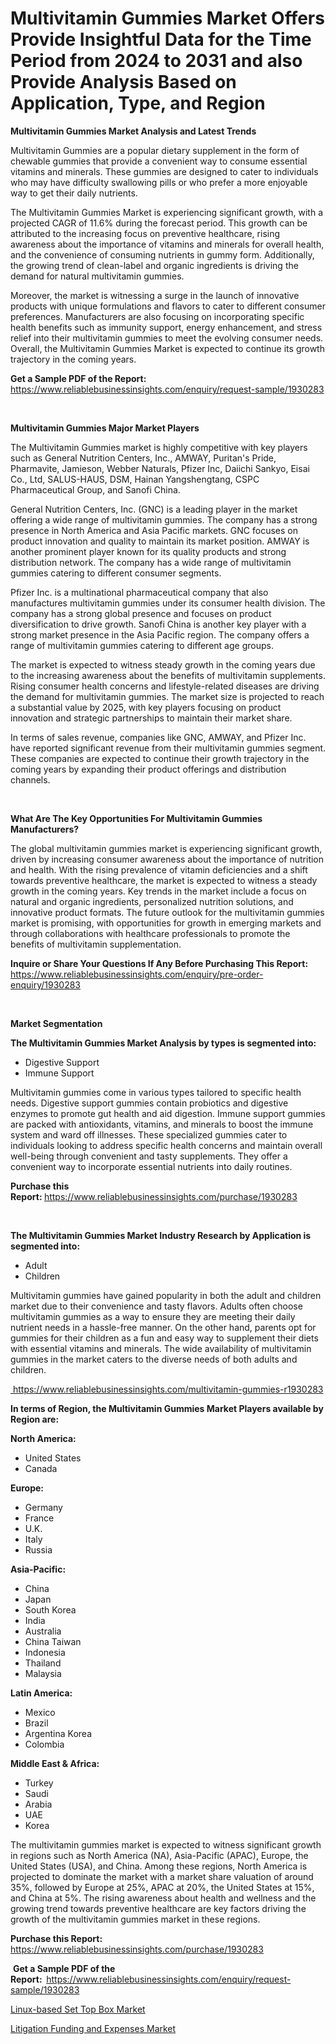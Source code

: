 <p><h1>Multivitamin Gummies Market Offers Provide Insightful Data for the Time Period from 2024 to 2031 and also Provide Analysis Based on Application, Type, and Region</h1></p><p><strong>Multivitamin Gummies Market Analysis and Latest Trends</strong></p>
<p><p>Multivitamin Gummies are a popular dietary supplement in the form of chewable gummies that provide a convenient way to consume essential vitamins and minerals. These gummies are designed to cater to individuals who may have difficulty swallowing pills or who prefer a more enjoyable way to get their daily nutrients.</p><p>The Multivitamin Gummies Market is experiencing significant growth, with a projected CAGR of 11.6% during the forecast period. This growth can be attributed to the increasing focus on preventive healthcare, rising awareness about the importance of vitamins and minerals for overall health, and the convenience of consuming nutrients in gummy form. Additionally, the growing trend of clean-label and organic ingredients is driving the demand for natural multivitamin gummies.</p><p>Moreover, the market is witnessing a surge in the launch of innovative products with unique formulations and flavors to cater to different consumer preferences. Manufacturers are also focusing on incorporating specific health benefits such as immunity support, energy enhancement, and stress relief into their multivitamin gummies to meet the evolving consumer needs. Overall, the Multivitamin Gummies Market is expected to continue its growth trajectory in the coming years.</p></p>
<p><strong>Get a Sample PDF of the Report:&nbsp;</strong> <a href="https://www.reliablebusinessinsights.com/enquiry/request-sample/1930283">https://www.reliablebusinessinsights.com/enquiry/request-sample/1930283</a></p>
<p>&nbsp;</p>
<p><strong>Multivitamin Gummies Major Market Players</strong></p>
<p><p>The Multivitamin Gummies market is highly competitive with key players such as General Nutrition Centers, Inc., AMWAY, Puritan's Pride, Pharmavite, Jamieson, Webber Naturals, Pfizer Inc, Daiichi Sankyo, Eisai Co., Ltd, SALUS-HAUS, DSM, Hainan Yangshengtang, CSPC Pharmaceutical Group, and Sanofi China.</p><p>General Nutrition Centers, Inc. (GNC) is a leading player in the market offering a wide range of multivitamin gummies. The company has a strong presence in North America and Asia Pacific markets. GNC focuses on product innovation and quality to maintain its market position. AMWAY is another prominent player known for its quality products and strong distribution network. The company has a wide range of multivitamin gummies catering to different consumer segments.</p><p>Pfizer Inc. is a multinational pharmaceutical company that also manufactures multivitamin gummies under its consumer health division. The company has a strong global presence and focuses on product diversification to drive growth. Sanofi China is another key player with a strong market presence in the Asia Pacific region. The company offers a range of multivitamin gummies catering to different age groups.</p><p>The market is expected to witness steady growth in the coming years due to the increasing awareness about the benefits of multivitamin supplements. Rising consumer health concerns and lifestyle-related diseases are driving the demand for multivitamin gummies. The market size is projected to reach a substantial value by 2025, with key players focusing on product innovation and strategic partnerships to maintain their market share.</p><p>In terms of sales revenue, companies like GNC, AMWAY, and Pfizer Inc. have reported significant revenue from their multivitamin gummies segment. These companies are expected to continue their growth trajectory in the coming years by expanding their product offerings and distribution channels.</p></p>
<p>&nbsp;</p>
<p><strong>What Are The Key Opportunities For Multivitamin Gummies Manufacturers?</strong></p>
<p><p>The global multivitamin gummies market is experiencing significant growth, driven by increasing consumer awareness about the importance of nutrition and health. With the rising prevalence of vitamin deficiencies and a shift towards preventive healthcare, the market is expected to witness a steady growth in the coming years. Key trends in the market include a focus on natural and organic ingredients, personalized nutrition solutions, and innovative product formats. The future outlook for the multivitamin gummies market is promising, with opportunities for growth in emerging markets and through collaborations with healthcare professionals to promote the benefits of multivitamin supplementation.</p></p>
<p><strong>Inquire or Share Your Questions If Any Before Purchasing This Report:</strong> <a href="https://www.reliablebusinessinsights.com/enquiry/pre-order-enquiry/1930283">https://www.reliablebusinessinsights.com/enquiry/pre-order-enquiry/1930283</a></p>
<p>&nbsp;</p>
<p><strong>Market Segmentation</strong></p>
<p><strong>The Multivitamin Gummies Market Analysis by types is segmented into:</strong></p>
<p><ul><li>Digestive Support</li><li>Immune Support</li></ul></p>
<p><p>Multivitamin gummies come in various types tailored to specific health needs. Digestive support gummies contain probiotics and digestive enzymes to promote gut health and aid digestion. Immune support gummies are packed with antioxidants, vitamins, and minerals to boost the immune system and ward off illnesses. These specialized gummies cater to individuals looking to address specific health concerns and maintain overall well-being through convenient and tasty supplements. They offer a convenient way to incorporate essential nutrients into daily routines.</p></p>
<p><strong>Purchase this Report:&nbsp;</strong><a href="https://www.reliablebusinessinsights.com/purchase/1930283">https://www.reliablebusinessinsights.com/purchase/1930283</a></p>
<p>&nbsp;</p>
<p><strong>The Multivitamin Gummies Market Industry Research by Application is segmented into:</strong></p>
<p><ul><li>Adult</li><li>Children</li></ul></p>
<p><p>Multivitamin gummies have gained popularity in both the adult and children market due to their convenience and tasty flavors. Adults often choose multivitamin gummies as a way to ensure they are meeting their daily nutrient needs in a hassle-free manner. On the other hand, parents opt for gummies for their children as a fun and easy way to supplement their diets with essential vitamins and minerals. The wide availability of multivitamin gummies in the market caters to the diverse needs of both adults and children.</p></p>
<p><a href="https://www.reliablebusinessinsights.com/multivitamin-gummies-r1930283">&nbsp;https://www.reliablebusinessinsights.com/multivitamin-gummies-r1930283</a></p>
<p><strong>In terms of Region, the Multivitamin Gummies Market Players available by Region are:</strong></p>
<p>
    <p> <strong> North America: </strong>
        <ul>
            <li>United States</li>
            <li>Canada</li>
        </ul>
        </p> 
    <p> <strong> Europe: </strong>
        <ul>
            <li>Germany</li>
            <li>France</li>
            <li>U.K.</li>
            <li>Italy</li>
            <li>Russia</li>
        </ul>
        </p> 
    <p> <strong> Asia-Pacific: </strong>
        <ul>
            <li>China</li>
            <li>Japan</li>
            <li>South Korea</li>
            <li>India</li>
            <li>Australia</li>
            <li>China Taiwan</li>
            <li>Indonesia</li>
            <li>Thailand</li>
            <li>Malaysia</li>
        </ul>
        </p> 
    <p> <strong> Latin America: </strong>
        <ul>
            <li>Mexico</li>
            <li>Brazil</li>
            <li>Argentina Korea</li>
            <li>Colombia</li>
        </ul>
        </p> 
    <p> <strong> Middle East & Africa: </strong>
        <ul>
            <li>Turkey</li>
            <li>Saudi</li>
            <li>Arabia</li>
            <li>UAE</li>
            <li>Korea</li>
        </ul>
    </p>
    </p>
<p><p>The multivitamin gummies market is expected to witness significant growth in regions such as North America (NA), Asia-Pacific (APAC), Europe, the United States (USA), and China. Among these regions, North America is projected to dominate the market with a market share valuation of around 35%, followed by Europe at 25%, APAC at 20%, the United States at 15%, and China at 5%. The rising awareness about health and wellness and the growing trend towards preventive healthcare are key factors driving the growth of the multivitamin gummies market in these regions.</p></p>
<p><strong>Purchase this Report: </strong><a href="https://www.reliablebusinessinsights.com/purchase/1930283">https://www.reliablebusinessinsights.com/purchase/1930283</a></p>
<p>&nbsp;<strong>Get a Sample PDF of the Report:&nbsp;&nbsp;</strong><a href="https://www.reliablebusinessinsights.com/enquiry/request-sample/1930283">https://www.reliablebusinessinsights.com/enquiry/request-sample/1930283</a></p>
<p><strong></strong></p>
<p><p><a href="https://github.com/khkjaxbn36/Market-Research-Report-List-1/blob/main/linux-based-set-top-box-market.md">Linux-based Set Top Box Market</a></p><p><a href="https://github.com/sosoelmasry38/Market-Research-Report-List-1/blob/main/litigation-funding-and-expenses-market.md">Litigation Funding and Expenses Market</a></p></p>